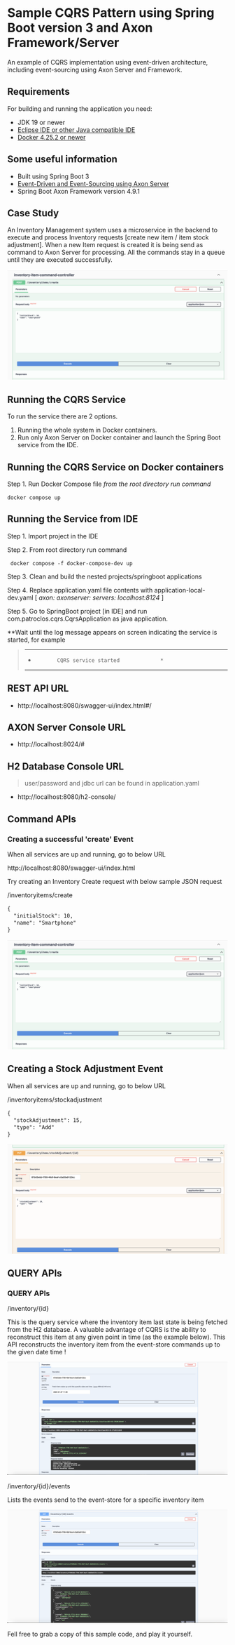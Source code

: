 

# Sample CQRS Pattern using Spring Boot version 3 and Axon Framework/Server

An example of CQRS implementation using event-driven architecture, including event-sourcing using Axon Server and Framework.


## Requirements

For building and running the application you need:

-    JDK 19 or newer
-   [Eclipse IDE or other Java compatible IDE](https://www.eclipse.org/ide/)
-   [Docker 4.25.2 or newer ](https://www.docker.com/products/docker-desktop/)

## Some useful information

 - Built using Spring Boot 3
 - [Event-Driven and Event-Sourcing using Axon Server](https://developer.axoniq.io/en/axon-server/overview)
 - Spring Boot Axon Framework version 4.9.1

## Case Study

An Inventory Management system uses a microservice in the backend to execute and process Inventory requests [create new item / item stock adjustment]. When a new Item request is created it is being send as command to Axon Server for processing. All the commands stay in a queue until they are executed successfully.

![enter image description here](/images/create.png)

## Running the CQRS Service

To run the service there are 2 options. 

 1. Running the whole system in Docker containers. 
 2. Run only Axon Server on Docker container and launch the Spring Boot
    service from the IDE.

## Running the CQRS  Service on Docker containers

Step 1. Run Docker Compose file
*from the root directory run command* 

    docker compose up


## Running the Service from IDE 

Step 1. Import project in the IDE 

Step 2. From root directory run command

     docker compose -f docker-compose-dev up
 
Step 3. Clean and build the nested projects/springboot applications 
 
Step 4. Replace application.yaml file contents with application-local-dev.yaml [ *axon: axonserver: servers: localhost:8124* ]

Step 5. Go to SpringBoot project [in IDE] and run com.patroclos.cqrs.CqrsApplication as java application.

**Wait until the log message appears on screen indicating the service is started, for example

> ***************************************
> *            CQRS service started             *
> ***************************************

## REST API URL

 - http://localhost:8080/swagger-ui/index.html#/  

## AXON Server  Console URL

 - http://localhost:8024/#

## H2 Database  Console URL

> user/password and jdbc url can be found in application.yaml

 - http://localhost:8080/h2-console/

## Command APIs

### Creating a successful 'create' Event

When all services are up and running, go to below URL

http://localhost:8080/swagger-ui/index.html

Try creating an Inventory Create request with below sample JSON request

/inventoryitems/create

    {
      "initialStock": 10,
      "name": "Smartphone"
    }

![enter image description here](/images/create.png)

## Creating a Stock Adjustment Event

When all services are up and running, go to below URL

/inventoryitems/stockadjustment

    {
      "stockAdjustment": 15,
      "type": "Add"
    }


![enter image description here](/images/stock-adjust.png)


## QUERY APIs

### QUERY APIs

/inventory/{id}

This is the query service where the inventory item last state is being fetched from the
H2 database. A valuable advantage of CQRS is the ability to reconstruct this item at any given point in time  (as the example below). This API reconstructs the inventory item from the event-store commands up to the given date time !

![enter image description here](/images/item-specific-point-int-time.png)

/inventory/{id}/events

Lists the events send to the event-store for a specific inventory item

![enter image description here](/images/list-of-events.png)






Fell free to grab a copy of this sample code, and play it yourself.